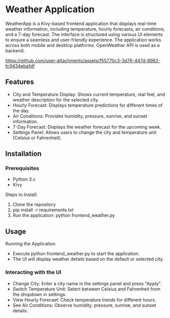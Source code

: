 # Weather Application
WeatherApp is a Kivy-based frontend application that displays real-time weather information, including temperature, hourly forecasts, air conditions, and a 7-day forecast. The interface is structured using various UI elements to ensure a seamless and user-friendly experience. The application works across both mobile and desktop platforms. OpenWeather API is used as a backend.

https://github.com/user-attachments/assets/f55770c3-3d76-447d-8982-fc9434eba1df


## Features
- City and Temperature Display: Shows current temperature, real feel, and weather description for the selected city.
- Hourly Forecast: Displays temperature predictions for different times of the day.
- Air Conditions: Provides humidity, pressure, sunrise, and sunset information.
- 7-Day Forecast: Displays the weather forecast for the upcoming week.
- Settings Panel: Allows users to change the city and temperature unit (Celsius or Fahrenheit).

## Installation

### Prerequisites
- Python 3.x
- Kivy
  
Steps to Install:
1. Clone the repository
2. pip install -r requirements.txt
3. Run the application: python frontend_weather.py

## Usage
Running the Application
- Execute python frontend_weather.py to start the application.
- The UI will display weather details based on the default or selected city.
### Interacting with the UI
- Change City: Enter a city name in the settings panel and press "Apply".
- Switch Temperature Unit: Select between Celsius and Fahrenheit from the dropdown in settings.
- View Hourly Forecast: Check temperature trends for different hours.
- See Air Conditions: Observe humidity, pressure, sunrise, and sunset details.
